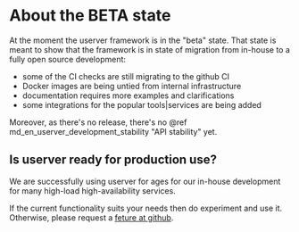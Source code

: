 # About the BETA state

At the moment the userver framework is in the "beta" state. That state is meant
to show that the framework is in state of migration from in-house to a fully
open source development:
* some of the CI checks are still migrating to the github CI
* Docker images are being untied from internal infrastructure
* documentation requires more examples and clarifications
* some integrations for the popular tools|services are being added

Moreover, as there's no release, there's no
@ref md_en_userver_development_stability "API stability" yet.


## Is userver ready for production use?

We are successfully using userver for ages for our in-house development for
many high-load high-availability services.

If the current functionality suits your needs then do experiment and use it.
Otherwise, please request a
[feture at github](https://github.com/userver-framework/userver/issues).
